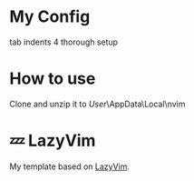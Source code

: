 # My Config
tab indents 4
thorough setup

# How to use
Clone and unzip it to $User$\AppData\Local\nvim

# 💤 LazyVim

My template based on [LazyVim](https://github.com/LazyVim/LazyVim).

